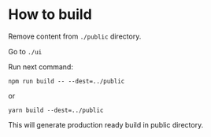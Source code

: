 # How to build

Remove content from `./public` directory.

Go to `./ui`

Run next command:

`npm run build -- --dest=../public`

or 

`yarn build --dest=../public`

This will generate production ready build in public directory.
